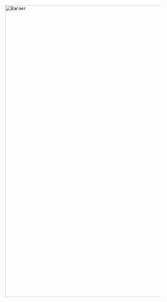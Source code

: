 <img width="942" alt="Banner" src="https://user-images.githubusercontent.com/84012697/228691687-4ac98551-f30d-418b-8420-3027186496ee.png">

